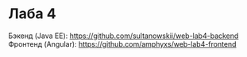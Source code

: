 # Лаба 4

Бэкенд (Java EE): https://github.com/sultanowskii/web-lab4-backend
Фронтенд (Angular): https://github.com/amphyxs/web-lab4-frontend
